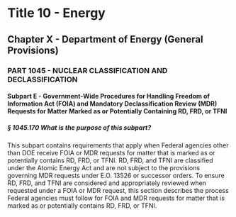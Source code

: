 
# Title 10 - Energy
## Chapter X - Department of Energy (General Provisions)
### PART 1045 - NUCLEAR CLASSIFICATION AND DECLASSIFICATION
#### Subpart E - Government-Wide Procedures for Handling Freedom of Information Act (FOIA) and Mandatory Declassification Review (MDR) Requests for Matter Marked as or Potentially Containing RD, FRD, or TFNI
##### § 1045.170 What is the purpose of this subpart?

This subpart contains requirements that apply when Federal agencies other than DOE receive FOIA or MDR requests for matter that is marked as or potentially contains RD, FRD, or TFNI. RD, FRD, and TFNI are classified under the Atomic Energy Act and are not subject to the provisions governing MDR requests under E.O. 13526 or successor orders. To ensure RD, FRD, and TFNI are considered and appropriately reviewed when requested under a FOIA or MDR request, this section describes the process Federal agencies must follow for FOIA and MDR requests for matter that is marked as or potentially contains RD, FRD, or TFNI.
